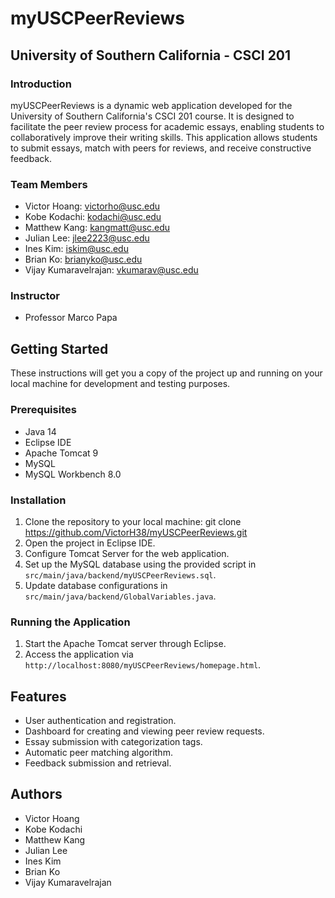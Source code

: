 # myUSCPeerReviews

## University of Southern California - CSCI 201

### Introduction
myUSCPeerReviews is a dynamic web application developed for the University of Southern California's CSCI 201 course. It is designed to facilitate the peer review process for academic essays, enabling students to collaboratively improve their writing skills. This application allows students to submit essays, match with peers for reviews, and receive constructive feedback.

### Team Members
- Victor Hoang: victorho@usc.edu
- Kobe Kodachi: kodachi@usc.edu
- Matthew Kang: kangmatt@usc.edu
- Julian Lee: jlee2223@usc.edu
- Ines Kim: iskim@usc.edu
- Brian Ko: brianyko@usc.edu
- Vijay Kumaravelrajan: vkumarav@usc.edu

### Instructor
- Professor Marco Papa

## Getting Started
These instructions will get you a copy of the project up and running on your local machine for development and testing purposes.

### Prerequisites
- Java 14
- Eclipse IDE
- Apache Tomcat 9
- MySQL
- MySQL Workbench 8.0

### Installation
1. Clone the repository to your local machine:
git clone https://github.com/VictorH38/myUSCPeerReviews.git
2. Open the project in Eclipse IDE.
3. Configure Tomcat Server for the web application.
4. Set up the MySQL database using the provided script in `src/main/java/backend/myUSCPeerReviews.sql`.
5. Update database configurations in `src/main/java/backend/GlobalVariables.java`.

### Running the Application
1. Start the Apache Tomcat server through Eclipse.
2. Access the application via `http://localhost:8080/myUSCPeerReviews/homepage.html`.

## Features
- User authentication and registration.
- Dashboard for creating and viewing peer review requests.
- Essay submission with categorization tags.
- Automatic peer matching algorithm.
- Feedback submission and retrieval.

## Authors
- Victor Hoang
- Kobe Kodachi
- Matthew Kang
- Julian Lee
- Ines Kim
- Brian Ko
- Vijay Kumaravelrajan
